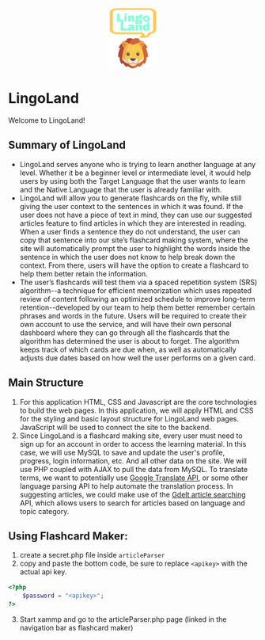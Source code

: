 <p align="center">
  <img src="https://github.com/lysms/LingoLand/blob/master/resources/images/LLL.png" width="20%" title="LingoLand Logo">
</p>

# LingoLand
Welcome to LingoLand!

## Summary of LingoLand
- LingoLand serves anyone who is trying to learn another language at any level. Whether it be a beginner level or intermediate level, it would help users by using both the Target Language that the user wants to learn and the Native Language that the user is already familiar with.
- LingoLand will allow you to generate flashcards on the fly, while still giving the user
context to the sentences in which it was found. If the user does not have a piece of text in mind,
they can use our suggested articles feature to find articles in which they are interested in
reading. When a user finds a sentence they do not understand, the user can copy that
sentence into our site’s flashcard making system, where the site will automatically prompt the
user to highlight the words inside the sentence in which the user does not know to help break
down the context. From there, users will have the option to create a flashcard to help them
better retain the information.
- The user’s flashcards will test them via a spaced repetition system (SRS) algorithm--a
technique for efficient memorization which uses repeated review of content following an
optimized schedule to improve long-term retention--developed by our team to help them better
remember certain phrases and words in the future. Users will be required to create their own
account to use the service, and will have their own personal dashboard where they can go
through all the flashcards that the algorithm has determined the user is about to forget. The
algorithm keeps track of which cards are due when, as well as automatically adjusts due dates
based on how well the user performs on a given card.

## Main Structure
1. For this application HTML, CSS and Javascript are the core technologies to build the
web pages. In this application, we will apply HTML and CSS for the styling and basic layout
structure for LingoLand web pages. JavaScript will be used to connect the site to the backend.
2. Since LingoLand is a flashcard making site, every user must need to sign up for an
account in order to access the learning material. In this case, we will use MySQL to save and
update the user's profile, progress, login information, etc. And all other data on the site.
We will use PHP coupled with AJAX to pull the data from MySQL. To translate terms, we want
to potentially use [Google Translate API](https://cloud.google.com/translate/docs/reference/rest), or some other language parsing API to help automate
the translation process. In suggesting articles, we could make use of the [Gdelt article searching](https://blog.gdeltproject.org/announcing-the-gdelt-full-text-search-api/)
API, which allows users to search for articles based on language and topic category.


## Using Flashcard Maker:
1. create a secret.php file inside `articleParser`
2. copy and paste the bottom code, be sure to replace `<apikey>` with the actual api key.
``` php
<?php
    $password = "<apikey>";
?>
```
3. Start xammp and go to the articleParser.php page (linked in the navigation bar as flashcard maker)
